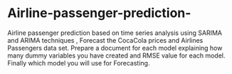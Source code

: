 # Airline-passenger-prediction-
Airline passenger prediction based on time series analysis  using SARIMA and ARIMA techniques ,
Forecast the CocaCola prices and Airlines Passengers data set. Prepare a document for each model explaining 
how many dummy variables you have created and RMSE value for each model. Finally which model you will use for 
Forecasting.
